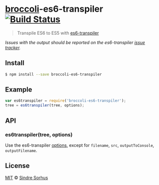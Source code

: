 # [broccoli](https://github.com/joliss/broccoli)-es6-transpiler [![Build Status](https://travis-ci.org/sindresorhus/broccoli-es6-transpiler.svg?branch=master)](https://travis-ci.org/sindresorhus/broccoli-es6-transpiler)

> Transpile ES6 to ES5 with [es6-transpiler](https://github.com/termi/es6-transpiler)

*Issues with the output should be reported on the es6-transpiler [issue tracker](https://github.com/termi/es6-transpiler/issues).*


## Install

```bash
$ npm install --save broccoli-es6-transpiler
```


## Example

```js
var es6transpiler = require('broccoli-es6-transpiler');
tree = es6transpiler(tree, options);
```


## API

### es6transpiler(tree, options)

Use the es6-transpiler [options](https://github.com/termi/es6-transpiler#options), except for `filename`, `src`, `outputToConsole`, `outputFilename`.


## License

[MIT](http://opensource.org/licenses/MIT) © [Sindre Sorhus](http://sindresorhus.com)
